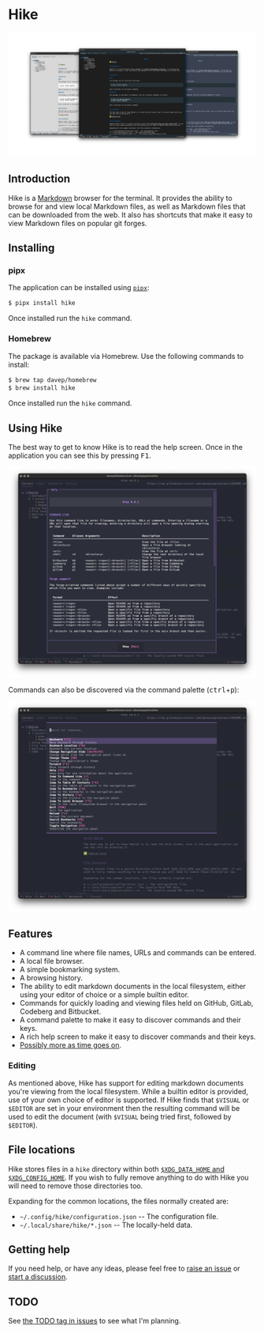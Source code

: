 # Hike

![Hike](https://raw.githubusercontent.com/davep/hike/refs/heads/main/.images/hike-social-banner.png)

## Introduction

Hike is a [Markdown](https://commonmark.org/help/) browser for the terminal.
It provides the ability to browse for and view local Markdown files, as well
as Markdown files that can be downloaded from the web. It also has shortcuts
that make it easy to view Markdown files on popular git forges.

## Installing

### pipx

The application can be installed using [`pipx`](https://pypa.github.io/pipx/):

```sh
$ pipx install hike
```

Once installed run the `hike` command.

### Homebrew

The package is available via Homebrew. Use the following commands to install:

```sh
$ brew tap davep/homebrew
$ brew install hike
```

Once installed run the `hike` command.

## Using Hike

The best way to get to know Hike is to read the help screen. Once in the
application you can see this by pressing <kbd>F1</kbd>.

![Hike Help](https://raw.githubusercontent.com/davep/hike/refs/heads/main/.images/hike-help.png)

Commands can also be discovered via the command palette
(<kbd>ctrl</kbd>+<kbd>p</kbd>):

![The command palette](https://raw.githubusercontent.com/davep/hike/refs/heads/main/.images/hike-command-palette.png)

## Features

- A command line where file names, URLs and commands can be entered.
- A local file browser.
- A simple bookmarking system.
- A browsing history.
- The ability to edit markdown documents in the local filesystem, either
  using your editor of choice or a simple builtin editor.
- Commands for quickly loading and viewing files held on GitHub, GitLab,
  Codeberg and Bitbucket.
- A command palette to make it easy to discover commands and their keys.
- A rich help screen to make it easy to discover commands and their keys.
- [Possibly more as time goes on](https://github.com/davep/hike/issues?q=is%3Aissue+is%3Aopen+label%3ATODO).

### Editing

As mentioned above, Hike has support for editing markdown documents you're
viewing from the local filesystem. While a builtin editor is provided, use
of your own choice of editor is supported. If Hike finds that `$VISUAL` or
`$EDITOR` are set in your environment then the resulting command will be
used to edit the document (with `$VISUAL` being tried first, followed by
`$EDITOR`).

## File locations

Hike stores files in a `hike` directory within both
[`$XDG_DATA_HOME` and
`$XDG_CONFIG_HOME`](https://specifications.freedesktop.org/basedir-spec/latest/).
If you wish to fully remove anything to do with Hike you will need to
remove those directories too.

Expanding for the common locations, the files normally created are:

- `~/.config/hike/configuration.json` -- The configuration file.
- `~/.local/share/hike/*.json` -- The locally-held data.

## Getting help

If you need help, or have any ideas, please feel free to [raise an
issue](https://github.com/davep/hike/issues) or [start a
discussion](https://github.com/davep/hike/discussions).

## TODO

See [the TODO tag in
issues](https://github.com/davep/hike/issues?q=is%3Aissue+is%3Aopen+label%3ATODO)
to see what I'm planning.

[//]: # (README.md ends here)
